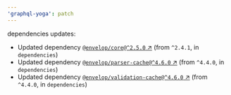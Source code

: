 ```yaml
---
'graphql-yoga': patch
---
```


dependencies updates:

- Updated dependency [`@envelop/core@^2.5.0` ↗︎](https://www.npmjs.com/package/@envelop/core/v/null) (from `^2.4.1`, in `dependencies`)
- Updated dependency [`@envelop/parser-cache@^4.6.0` ↗︎](https://www.npmjs.com/package/@envelop/parser-cache/v/null) (from `^4.4.0`, in `dependencies`)
- Updated dependency [`@envelop/validation-cache@^4.6.0` ↗︎](https://www.npmjs.com/package/@envelop/validation-cache/v/null) (from `^4.4.0`, in `dependencies`)
